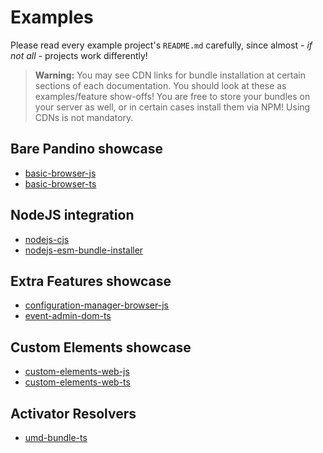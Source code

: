 # Examples

Please read every example project's `README.md` carefully, since almost _- if not all -_ projects work differently!

> **Warning:** You may see CDN links for bundle installation at certain sections of each documentation.
You should look at these as examples/feature show-offs! You are free to store your bundles on your server as well,
or in certain cases install them via NPM! Using CDNs is not mandatory.

## Bare Pandino showcase

- [basic-browser-js](./basic-browser-js)
- [basic-browser-ts](./basic-browser-ts)

## NodeJS integration

- [nodejs-cjs](./nodejs-cjs)
- [nodejs-esm-bundle-installer](./nodejs-esm-bundle-installer)
 
## Extra Features showcase

- [configuration-manager-browser-js](./configuration-manager-browser-js)
- [event-admin-dom-ts](./event-admin-dom-ts)

## Custom Elements showcase

- [custom-elements-web-js](./custom-elements-web-js)
- [custom-elements-web-ts](./custom-elements-web-ts)

## Activator Resolvers

- [umd-bundle-ts](./umd-bundle-ts)
